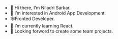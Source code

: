 - 👋 Hi there, I’m Niladri Sarkar.
- 👀 I’m interested in Android App Development.
- 🕸️Fronted Developer.
- 🌱 I’m currently learning React.
- 🪸 Looking forword to create some team projects.


<!---
NiladriSarkar01/NiladriSarkar01 is a ✨ special ✨ repository because its `README.md` (this file) appears on your GitHub profile.
You can click the Preview link to take a look at your changes.
--->
